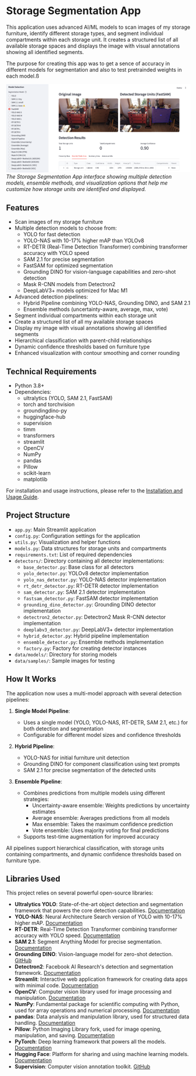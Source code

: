 # Storage Segmentation App

This application uses advanced AI/ML models to scan images of my storage furniture, identify different storage types, and segment individual compartments within each storage unit. It creates a structured list of all available storage spaces and displays the image with visual annotations showing all identified segments.

The purpose for creating this app was to get a sence of accuracy in different models for segmentation and also to test pretrainded weights in each model.ß 

![Storage Segmentation App Screenshot](https://github.com/art-defcon/storage/blob/main/public/screenshot_updated_2.png)
*The Storage Segmentation App interface showing multiple detection models, ensemble methods, and visualization options that help me customize how storage units are identified and displayed.*

## Features

- Scan images of my storage furniture
- Multiple detection models to choose from:
  - YOLO for fast detection
  - YOLO-NAS with 10-17% higher mAP than YOLOv8
  - RT-DETR (Real-Time Detection Transformer) combining transformer accuracy with YOLO speed
  - SAM 2.1 for precise segmentation
  - FastSAM for optimized segmentation
  - Grounding DINO for vision-language capabilities and zero-shot detection
  - Mask R-CNN models from Detectron2
  - DeepLabV3+ models optimized for Mac M1
- Advanced detection pipelines:
  - Hybrid Pipeline combining YOLO-NAS, Grounding DINO, and SAM 2.1
  - Ensemble methods (uncertainty-aware, average, max, vote)
- Segment individual compartments within each storage unit
- Create a structured list of all my available storage spaces
- Display my image with visual annotations showing all identified segments
- Hierarchical classification with parent-child relationships
- Dynamic confidence thresholds based on furniture type
- Enhanced visualization with contour smoothing and corner rounding

## Technical Requirements

- Python 3.8+
- Dependencies:
  - ultralytics (YOLO, SAM 2.1, FastSAM)
  - torch and torchvision
  - groundingdino-py
  - huggingface-hub
  - supervision
  - timm
  - transformers
  - streamlit
  - OpenCV
  - NumPy
  - pandas
  - Pillow
  - scikit-learn
  - matplotlib

For installation and usage instructions, please refer to the [Installation and Usage Guide](installation_usage.md).

## Project Structure

- `app.py`: Main Streamlit application
- `config.py`: Configuration settings for the application
- `utils.py`: Visualization and helper functions
- `models.py`: Data structures for storage units and compartments
- `requirements.txt`: List of required dependencies
- `detectors/`: Directory containing all detector implementations:
  - `base_detector.py`: Base class for all detectors
  - `yolo_detector.py`: YOLOv8 detector implementation
  - `yolo_nas_detector.py`: YOLO-NAS detector implementation
  - `rt_detr_detector.py`: RT-DETR detector implementation
  - `sam_detector.py`: SAM 2.1 detector implementation
  - `fastsam_detector.py`: FastSAM detector implementation
  - `grounding_dino_detector.py`: Grounding DINO detector implementation
  - `detectron2_detector.py`: Detectron2 Mask R-CNN detector implementation
  - `deeplabv3_detector.py`: DeepLabV3+ detector implementation
  - `hybrid_detector.py`: Hybrid pipeline implementation
  - `ensemble_detector.py`: Ensemble methods implementation
  - `factory.py`: Factory for creating detector instances
- `data/models/`: Directory for storing models
- `data/samples/`: Sample images for testing

## How It Works

The application now uses a multi-model approach with several detection pipelines:

1. **Single Model Pipeline**:
   - Uses a single model (YOLO, YOLO-NAS, RT-DETR, SAM 2.1, etc.) for both detection and segmentation
   - Configurable for different model sizes and confidence thresholds

2. **Hybrid Pipeline**:
   - YOLO-NAS for initial furniture unit detection
   - Grounding DINO for component classification using text prompts
   - SAM 2.1 for precise segmentation of the detected units

3. **Ensemble Pipeline**:
   - Combines predictions from multiple models using different strategies:
     - Uncertainty-aware ensemble: Weights predictions by uncertainty estimates
     - Average ensemble: Averages predictions from all models
     - Max ensemble: Takes the maximum confidence prediction
     - Vote ensemble: Uses majority voting for final predictions
   - Supports test-time augmentation for improved accuracy

All pipelines support hierarchical classification, with storage units containing compartments, and dynamic confidence thresholds based on furniture type.

## Libraries Used

This project relies on several powerful open-source libraries:

- **Ultralytics YOLO**: State-of-the-art object detection and segmentation framework that powers the core detection capabilities. [Documentation](https://docs.ultralytics.com/)
- **YOLO-NAS**: Neural Architecture Search version of YOLO with 10-17% higher mAP. [Documentation](https://docs.ultralytics.com/models/yolo-nas/)
- **RT-DETR**: Real-Time Detection Transformer combining transformer accuracy with YOLO speed. [Documentation](https://docs.ultralytics.com/models/rtdetr/)
- **SAM 2.1**: Segment Anything Model for precise segmentation. [Documentation](https://docs.ultralytics.com/models/sam/)
- **Grounding DINO**: Vision-language model for zero-shot detection. [GitHub](https://github.com/IDEA-Research/GroundingDINO)
- **Detectron2**: Facebook AI Research's detection and segmentation framework. [Documentation](https://detectron2.readthedocs.io/)
- **Streamlit**: Interactive web application framework for creating data apps with minimal code. [Documentation](https://docs.streamlit.io/)
- **OpenCV**: Computer vision library used for image processing and manipulation. [Documentation](https://docs.opencv.org/)
- **NumPy**: Fundamental package for scientific computing with Python, used for array operations and numerical processing. [Documentation](https://numpy.org/doc/)
- **pandas**: Data analysis and manipulation library, used for structured data handling. [Documentation](https://pandas.pydata.org/docs/)
- **Pillow**: Python Imaging Library fork, used for image opening, manipulation, and saving. [Documentation](https://pillow.readthedocs.io/)
- **PyTorch**: Deep learning framework that powers all the models. [Documentation](https://pytorch.org/docs/)
- **Hugging Face**: Platform for sharing and using machine learning models. [Documentation](https://huggingface.co/docs)
- **Supervision**: Computer vision annotation toolkit. [GitHub](https://github.com/roboflow/supervision)
